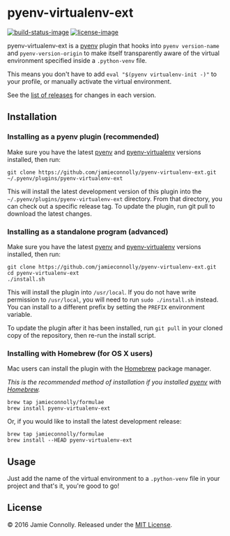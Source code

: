 # pyenv-virtualenv-ext

[![build-status-image]][travis-ci]
[![license-image]][license]

pyenv-virtualenv-ext is a [pyenv] plugin that hooks into `pyenv version-name`
and `pyenv-version-origin` to make itself transparently aware of the virtual
environment specified inside a `.python-venv` file.

This means you don't have to add `eval "$(pyenv virtualenv-init -)"` to your
profile, or manually activate the virtual environment.

See the [list of releases][releases] for changes in each version.

## Installation

### Installing as a pyenv plugin (recommended)

Make sure you have the latest [pyenv] and [pyenv-virtualenv] versions installed,
then run:

```shell
git clone https://github.com/jamieconnolly/pyenv-virtualenv-ext.git ~/.pyenv/plugins/pyenv-virtualenv-ext
```

This will install the latest development version of this plugin into the
`~/.pyenv/plugins/pyenv-virtualenv-ext` directory. From that directory, you
can check out a specific release tag. To update the plugin, run git pull to
download the latest changes.

### Installing as a standalone program (advanced)

Make sure you have the latest [pyenv] and [pyenv-virtualenv] versions installed,
then run:

```shell
git clone https://github.com/jamieconnolly/pyenv-virtualenv-ext.git
cd pyenv-virtualenv-ext
./install.sh
```

This will install the plugin into `/usr/local`. If you do not have write
permission to `/usr/local`, you will need to run `sudo ./install.sh` instead.
You can install to a different prefix by setting the `PREFIX` environment
variable.

To update the plugin after it has been installed, run `git pull` in your cloned
copy of the repository, then re-run the install script.

### Installing with Homebrew (for OS X users)

Mac users can install the plugin with the [Homebrew] package manager.

*This is the recommended method of installation if you installed [pyenv] with
[Homebrew].*

```shell
brew tap jamieconnolly/formulae
brew install pyenv-virtualenv-ext
```

Or, if you would like to install the latest development release:

```shell
brew tap jamieconnolly/formulae
brew install --HEAD pyenv-virtualenv-ext
```

## Usage

Just add the name of the virtual environment to a `.python-venv` file in your
project and that's it, you're good to go!

## License

&copy; 2016 Jamie Connolly. Released under the [MIT License](LICENSE.md).

[homebrew]: http://brew.sh
[license]: https://github.com/jamieconnolly/pyenv-virtualenv-ext/blob/master/LICENSE
[pyenv]: https://github.com/yyuu/pyenv
[pyenv-virtualenv]: https://github.com/yyuu/pyenv-virtualenv
[releases]: https://github.com/jamieconnolly/pyenv-virtualenv-ext/releases
[travis-ci]: https://travis-ci.org/jamieconnolly/pyenv-virtualenv-ext

[build-status-image]: https://img.shields.io/travis/jamieconnolly/pyenv-virtualenv-ext/master.svg
[license-image]: https://img.shields.io/badge/license-MIT-blue.svg
